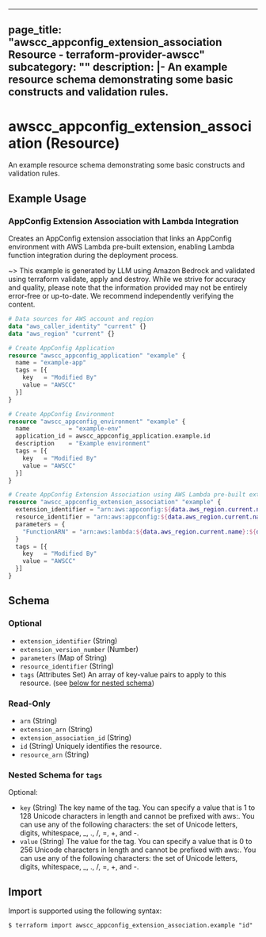
---
page_title: "awscc_appconfig_extension_association Resource - terraform-provider-awscc"
subcategory: ""
description: |-
  An example resource schema demonstrating some basic constructs and validation rules.
---

# awscc_appconfig_extension_association (Resource)

An example resource schema demonstrating some basic constructs and validation rules.

## Example Usage

### AppConfig Extension Association with Lambda Integration

Creates an AppConfig extension association that links an AppConfig environment with AWS Lambda pre-built extension, enabling Lambda function integration during the deployment process.

~> This example is generated by LLM using Amazon Bedrock and validated using terraform validate, apply and destroy. While we strive for accuracy and quality, please note that the information provided may not be entirely error-free or up-to-date. We recommend independently verifying the content.

```terraform
# Data sources for AWS account and region
data "aws_caller_identity" "current" {}
data "aws_region" "current" {}

# Create AppConfig Application
resource "awscc_appconfig_application" "example" {
  name = "example-app"
  tags = [{
    key   = "Modified By"
    value = "AWSCC"
  }]
}

# Create AppConfig Environment
resource "awscc_appconfig_environment" "example" {
  name           = "example-env"
  application_id = awscc_appconfig_application.example.id
  description    = "Example environment"
  tags = [{
    key   = "Modified By"
    value = "AWSCC"
  }]
}

# Create AppConfig Extension Association using AWS Lambda pre-built extension
resource "awscc_appconfig_extension_association" "example" {
  extension_identifier = "arn:aws:appconfig:${data.aws_region.current.name}:aws:lambda:1"
  resource_identifier = "arn:aws:appconfig:${data.aws_region.current.name}:${data.aws_caller_identity.current.account_id}:application/${awscc_appconfig_application.example.id}/environment/${awscc_appconfig_environment.example.id}"
  parameters = {
    "FunctionARN" = "arn:aws:lambda:${data.aws_region.current.name}:${data.aws_caller_identity.current.account_id}:function:example-function"
  }
  tags = [{
    key   = "Modified By"
    value = "AWSCC"
  }]
}
```

<!-- schema generated by tfplugindocs -->
## Schema

### Optional

- `extension_identifier` (String)
- `extension_version_number` (Number)
- `parameters` (Map of String)
- `resource_identifier` (String)
- `tags` (Attributes Set) An array of key-value pairs to apply to this resource. (see [below for nested schema](#nestedatt--tags))

### Read-Only

- `arn` (String)
- `extension_arn` (String)
- `extension_association_id` (String)
- `id` (String) Uniquely identifies the resource.
- `resource_arn` (String)

<a id="nestedatt--tags"></a>
### Nested Schema for `tags`

Optional:

- `key` (String) The key name of the tag. You can specify a value that is 1 to 128 Unicode characters in length and cannot be prefixed with aws:. You can use any of the following characters: the set of Unicode letters, digits, whitespace, _, ., /, =, +, and -.
- `value` (String) The value for the tag. You can specify a value that is 0 to 256 Unicode characters in length and cannot be prefixed with aws:. You can use any of the following characters: the set of Unicode letters, digits, whitespace, _, ., /, =, +, and -.

## Import

Import is supported using the following syntax:

```shell
$ terraform import awscc_appconfig_extension_association.example "id"
```
